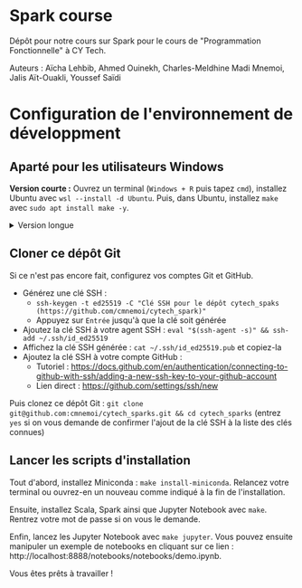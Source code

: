 # Spark course

Dépôt pour notre cours sur Spark pour le cours de "Programmation Fonctionnelle" à CY Tech.

Auteurs : Aïcha Lehbib, Ahmed Ouinekh, Charles-Meldhine Madi Mnemoi, Jalis Aït-Ouakli, Youssef Saïdi

# Configuration de l'environnement de développment

## Aparté pour les utilisateurs Windows

**Version courte :** Ouvrez un terminal (`Windows + R` puis tapez `cmd`), installez Ubuntu avec `wsl --install -d Ubuntu`. Puis, dans Ubuntu, installez `make` avec `sudo apt install make -y`.

<details>
  <summary>Version longue</summary>
Si vous utilisez Windows, commencez par installer Ubuntu à travers WSL2.

Cela vous permettra d'utiliser les commandes et outils Linux (ce qui va grandement faciliter l'installation) tout en continuant à utiliser Windows (et avec quasiment aucune perte de performance comparée à l'utilisation d'une machine virtuelle).

WSL2 devrait déjà être installé sur les PC CY Tech. Pour vous en assurer, lancez un terminal et tapez `wsl --list`. 

Si la commande renvoie une erreur, suivez les instructions sur https://docs.microsoft.com/fr-fr/windows/wsl/install pour installer WSL2.

Sinon, installez Ubuntu avec `wsl --install -d Ubuntu` puis définissez votre nom d'utilisateur et votre mot de passe.

Enfin, installez `make` dans Ubuntu : `sudo apt install make -y`
</details>

## Cloner ce dépôt Git

Si ce n'est pas encore fait, configurez vos comptes Git et GitHub.

- Générez une clé SSH : 
  - `ssh-keygen -t ed25519 -C "Clé SSH pour le dépôt cytech_spaks (https://github.com/cmnemoi/cytech_spark)"`
  - Appuyez sur `Entrée` jusqu'à que la clé soit générée
- Ajoutez la clé SSH à votre agent SSH : `eval "$(ssh-agent -s)" && ssh-add ~/.ssh/id_ed25519`
- Affichez la clé SSH générée : `cat ~/.ssh/id_ed25519.pub` et copiez-la 
- Ajoutez la clé SSH à votre compte GitHub :
  - Tutoriel : https://docs.github.com/en/authentication/connecting-to-github-with-ssh/adding-a-new-ssh-key-to-your-github-account
  - Lien direct : https://github.com/settings/ssh/new

Puis clonez ce dépôt Git : `git clone git@github.com:cmnemoi/cytech_sparks.git && cd cytech_sparks` (entrez `yes` si on vous demande de confirmer l'ajout de la clé SSH à la liste des clés connues)

## Lancer les scripts d'installation

Tout d'abord, installez Miniconda : `make install-miniconda`. Relancez votre terminal ou ouvrez-en un nouveau comme indiqué à la fin de l'installation.

Ensuite, installez Scala, Spark ainsi que Jupyter Notebook avec `make`. Rentrez votre mot de passe si on vous le demande.

Enfin, lancez les Jupyter Notebook avec `make jupyter`. Vous pouvez ensuite manipuler un exemple de notebooks en cliquant sur ce lien : http://localhost:8888/notebooks/notebooks/demo.ipynb.

Vous êtes prêts à travailler !
